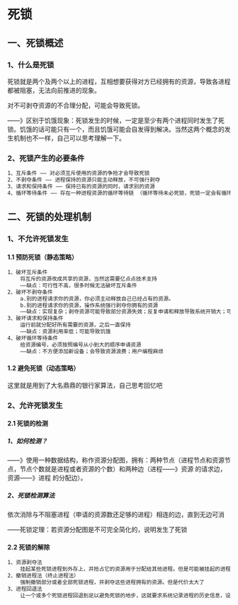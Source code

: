 # 死锁

## 一、死锁概述

### 1、什么是死锁

死锁就是两个及两个以上的进程，互相想要获得对方已经拥有的资源，导致各进程都被阻塞，无法向前推进的现象。

对不可剥夺资源的不合理分配，可能会导致死锁。

——》区别于饥饿现象：死锁发生的时候，一定是至少有两个进程同时发生了死锁。饥饿的话可能只有一个，而且饥饿可能会自发得到解决。当然这两个概念的发生机制也不一样，自己可以思考理解一下。

### 2、死锁产生的必要条件

```markdown
1、互斥条件 —— 对必须互斥使用的资源的争抢才会导致死锁
2、不剥夺条件 —— 进程保持的资源只能主动释放，不可强行剥夺
3、请求和保持条件 —— 保持已有的资源的同时，请求别的资源
4、循环等待条件 —— 存在一种进程资源的循环等待链 （循环等待未必死锁，死锁一定会有循环等待）
```

## 二、死锁的处理机制

### 1、不允许死锁发生

#### 1.1 预防死锁（静态策略）

```markdown
1、破坏互斥条件
	将互斥的资源改成共享的资源，当然这需要亿点点技术支持
	——缺点：可行性不高，很多时候无法破坏互斥条件
2、破坏不剥夺条件
	a.别的进程请求你的资源，你必须主动释放自己已经占有的资源。
	b.别的进程请求你的资源，操作系统强行剥夺你拥有的资源
	——缺点：实现复杂；剥夺资源可能导致部分资源失效；反复申请和释放导致系统开销大；可能导致饥饿
3、破坏请求和保持条件
	运行前就分配好所有需要的资源，之后一直保持
	——缺点：资源利用率低；可能导致饥饿
4、破坏循环等待条件
	给资源编号，必须按照编号从小到大的顺序申请资源
	——缺点：不方便添加新设备；会导致资源浪费；用户编程麻烦
```

#### 1.2 避免死锁（动态策略）

这里就是用到了大名鼎鼎的银行家算法，自己思考回忆吧

### 2、允许死锁发生

#### 2.1 死锁的检测

##### 1、如何检测？

——》使用一种数据结构，称作资源分配图，拥有：两种节点（进程节点和资源节点，节点个数就是进程或者资源的个数）和两种边（进程——》资源 的请求边， 资源——》进程 的分配边）。

##### 2、死锁检测算法

依次消除与不阻塞进程（申请的资源数还足够的进程）相连的边，直到无边可消

——死锁定理：若资源分配图是不可完全简化的，说明发生了死锁

#### 2.2 死锁的解除

```markdown
1、资源剥夺法
	挂起某些死锁进程到外存上，并抢占它的资源用于分配给其他进程。但是可能被挂起的进程出现饥饿现象
2、撤销进程法（终止进程法）
	强制撤销部分或者全部死锁进程，并剥夺这些进程拥有的资源。但是代价太大了
3、进程回退法
	让一个或多个死锁进程回退到足以避免死锁的地步，这就要求系统记录进程的历史信息，设置还原点
```

